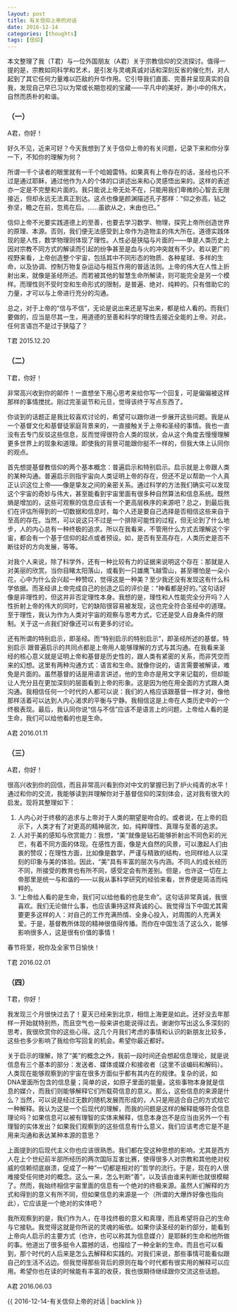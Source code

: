 ```yaml
---
layout: post
title: 有关信仰上帝的对话
date: 2016-12-14
categories: [thoughts]
tags: [信仰]
---
```


本文整理了我（T君）与一位外国朋友（A君）关于宗教信仰的交流探讨。值得一提的是，宗教如同科学和艺术，是引发与灵魂真诚对话和深刻反省的催化剂，对人起到了其它任何力量难以匹敌的升华作用。它引导我们直面、完善并呈现真实的自我，发现自己早已习以为常或长期忽视的宝藏——平凡中的美好，渺小中的伟大，自然而质朴的和谐。

### （一）

A君，你好！

好久不见，近来可好？今天我想到了关于信仰上帝的有关问题，记录下来和你分享一下，不知你的理解为何？ 

所谓一千个读者的眼里就有一千个哈姆雷特。如果真有上帝存在的话，圣经也只不过是通过耶稣，通过他作为人的个体的口讲述出来和心灵感悟出来的。这样的表述亦一定是不完整和片面的。我只能说上帝无处不在，只能用我们卑微的心智去无限接近，但却永远无法真正到达。这点也像是颜渊描述孔子那样：“仰之弥高，钻之弥坚，瞻之在前，忽焉在后。……虽欲从之，末由也已。”

信仰上帝不光要实践道德上的至善，也要去学习数学、物理，探究上帝所创造世界的原理、本源。否则，我们便无法感受到上帝作为造物主的伟大所在。道德实践体现的是人性，数学物理则体现了理性。人性必是狭隘与片面的——单是人类历史上因对宗教不同方式的解读而引起的纷争甚至是血与火的冲突就有不少。若以更广的视野来看，上帝创造整个宇宙，包括其中不同形态的物质、各种星球、多样的生命，以及协调、控制万物复杂运动与相互作用的普适法则。上帝的伟大在人性上折射出来，就像是圣经所述。而若被其他的智慧生命所解读，则可能完全是另一个模样。而理性则不受时空和生命形式的限制，是普遍、绝对、纯粹的。只有借助它的力量，才可以与上帝进行充分的沟通。

总之，对于上帝的“信与不信”，无论是说出来还是写出来，都是给人看的。而我们要做的，应当是尽其一生，用道德的至善和科学的理性去接近全能的上帝。对此，任何言语岂不是过于狭隘了？

T君 2015.12.20

### （二）

T君，你好！

非常高兴收到你的邮件！一直想坐下用心思考来给你写一个回复，可是偏偏被这样那样的事情搅扰。刚过完圣诞节和元旦，觉得该终于写点东西了。

你谈到的话题正是我比较喜欢讨论的，希望可以跟你进一步展开这些问题。我是从一个基督文化和基督徒家庭背景来的，一直接触关于上帝和圣经的事情。我也一直没有去专门反驳这些信息，反而觉得很符合人类的现状，会从这个角度去慢慢理解更多世界上的现象和道理。即使我的背景可能跟你挺不一样的，但我大体上认同你的观点。

首先想提基督教信仰的两个基本概念：普遍启示和特别启示。启示就是上帝跟人类的某种沟通。普遍启示则指宇宙向人类证明上帝的存在，但还不足以帮助一个人真正认识这位上帝——像是挚友之间的亲密关系。通过科学的方法我们确实可以发现这个宇宙的奇妙与伟大，甚至能看到宇宙里面有很多种自然算法和信息系统。既然熵是增加的，这些可观察的信息应该有一个更高层秩序的来源吧？总之，到最后我们在评估所得到的一切数据和信息时，每个人还是要自己选择是否相信这些来自于至高的存在。当然，可以说这只不过是一个排除可能性的过程，但无论到了什么地步，人的内心总有一种终极的追求。所以在我看来，不管用什么方式去理解这个宇宙，都会有一个基于信仰的起点或者预设。如，是否有至高存在，人类历史是否不断往好的方向发展，等等。

对我个人来说，除了科学外，还有一种比较有力的证据来说明这个存在：那就是人对美丽的欣赏。当你目睹太阳落山，或看到一只雄鹰飞越雪山，甚至哪怕是一朵小花，心中为什么会兴起一种赞叹，觉得这是一种美？至少我还没有发现这有什么科学依据。而圣经讲上帝完成自己的创造之后的评价是：“神看都是好的。”这句话好像是非理性的，但这并非否定理性本身。我想的是，理性和人性能完全分开吗？人性折射上帝的伟大的同时，它的缺陷很容易被发现，这也完全符合圣经中的道理。至于理性，我认为作为人类对宇宙的观察与思考方式，它还是受人自身条件的限制。关于这一点我们好像还可以有更多的讨论。

还有所谓的特别启示，即圣经。而“特别启示的特别启示”，即圣经所述的基督。特别启示 跟普遍启示的共同点都是上帝用人能够理解的方式与其沟通。在我看来圣经的核心意义就是证明上帝和基督是历史性的，跟人类有紧密的关系，而非凭空而来的幻想。这里有两种沟通方式：语言和生命。就像你说的，语言需要被解读，难免是片面的。虽然基督的话是用语言讲述，他的生命亦是用文字来记载的，但却能让人充分且在更加深刻的层面看到上帝的形象。这是因为他在用全面的方式跟人类沟通。我相信任何一个时代的人都可以说：我们的人格应该跟基督一样才对，像他那样活着可以达到人内心渴求的平衡与宁静。我相信这是上帝在人类历史中的一个终极表现。最后，我认同你说“信与不信”应该不是语言上的问题，上帝给人看的是生命，我们可以给他看的也是生命。

A君 2016.01.11

### （三）

A君，你好！

很高兴收到你的回信，而且非常高兴看到你对中文的掌握已到了炉火纯青的水平！通过和你的交流，我能够读到并理解你对于基督信仰的深刻体会，这对我有很大的启发。现将其整理如下：

1. 人内心对于终极的追求与上帝对于人类的期望是吻合的。或者说，在上帝的启示下，人类才有了对更高的精神层次，如，纯粹理性、真理与至善的追求。
2. 人对于美的感知与欣赏能力：我想，“美”就像是钻石能够折射出不同色彩的光芒，有着不同方面的体现。在感性方面，像是大自然的风景，可以激起人们由衷的赞叹；在理性方面，比如像是数学，严谨与精致的结构，也同样给人以深刻的印象与美的体验。因此，“美”具有丰富的层次与内涵。不同人的成长经历不同，所接受的教育也有所不同，感受定会有所差别。但是，也许这一切在上帝那里是统一与和谐的——以我从事科学研究的经验来看，世界便是简洁而纯粹的。
3. “上帝给人看的是生命，我们可以给他看的也是生命”。这句话非常真诚，我很喜欢。我们无论做什么事，也应该秉持这样真诚的心。我觉得当下中国尤其需要更多这样的人：对自己的工作充满热情、全身心投入，对周围的人充满关爱。于是，基督教所体现的精神很值得传播。而你在中国生活了这么久，能够影响很多人，这是很有价值的事情！

春节将至，祝你及全家节日愉快！

T君 2016.02.01

### （四）

T君，你好！

我发现三个月很快过去了！夏天已经来到北京，相信上海更是如此。还好没去年那样一开始就特别热，而且空气也一般来讲也能说得过去。谢谢你写出这么多深刻的思考，我很欣赏你的这些心得。这几个月我们考虑的事情和认识的新朋友比较多，这些也多少影响了我给你写回复的机会。希望你最近都好。

关于启示的理解，除了“美”的概念之外，我前一段时间还会想起信息理论，就是说信息有三个基本的部分：发送者、媒体或媒介和接收者（这里不谈编码和解码）。人类现在能够观察到的宇宙在很多方面似乎都有其内在的规律。复杂的说，如DNA里面所包含的信息量；简单的说，如原子里面的能量。这些事物本身就是信息的媒介，而我们则能够解释它们所载荷信息的意义。那么，这些信息的来源是什么？当然，可以说是经过无数的随机发展而形成的，人只是用适合自己的方式给它一种解释。我认为这是一个后现代的理解，而我的问题是这样的解释能够符合信息理论吗？如果信息可以被有理智的实体来解释，信息本身岂不是应当由另外一个有理智的实体发出？如果我们观察到的这些信息有什么意义，我们应该考虑它是不是用来沟通和表达某种本源的意思？

上面提到的后现代主义你也应该很熟悉。我们都在受这种思想的影响，尤其是西方人在上个世纪前半部所经历的两次国际互害比赛，使得很多人对宗教和其他绝对权威的信赖彻底崩溃，促成了一种“一切都是相对的”哲学的流行。于是，现在的人很难接受任何绝对的概念。这么一来，怎么判断“善”，以及该由谁来判断也就很模糊了。然而，我始终相信宇宙里面的信息有一个绝对的终极来源。虽然人们解释的方式和得到的意义有所不同，但如果信息的来源是一个（所谓的大爆炸好像也指向此），它应该是一个绝对的实体吧？

我所观察到的是，我们作为人，在寻找终极的意义和真理，而且希望将自己的生命与它接轨。我觉得这就是你所说的灵魂的皈依。如果你读圣经的新约部分，能看到上帝向人启示的主要方式（也许，也可以称其为信息媒介）是耶稣的生命和他所做的事。他道出了很多挺令人震撼的话，也描绘了一种全新的生命。而且也可以看到，那个时代的人后来是怎么去解释和实践的。对我们来说，那些事情可能看似跟自己的生活不沾边。但我觉得那些背后的原则在每个时代都有很实用的解释可以应用。希望你也在读的时候能有丰富的收获，我也很期待继续跟你交流这些话题。

A君 2016.06.03

{{ 2016-12-14-有关信仰上帝的对话 | backlink }}
